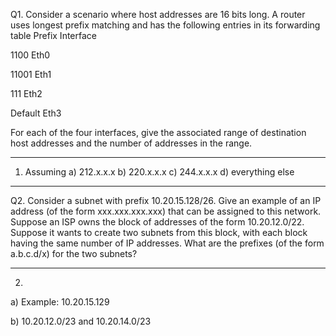 Q1. Consider a scenario where host addresses are 16 bits long. A router uses longest prefix matching and has the following entries in its forwarding table
Prefix   Interface

1100   Eth0

11001 Eth1

111      Eth2

Default Eth3


For each of the four interfaces, give the associated range of destination host addresses and the number of addresses in the range.

---
1)  Assuming 
a) 212.x.x.x
b) 220.x.x.x
c) 244.x.x.x
d) everything else



---
Q2. Consider a subnet with prefix 10.20.15.128/26. 
Give an example of an IP address (of the form xxx.xxx.xxx.xxx) that can be assigned to this network. 
Suppose an ISP owns the block of addresses of the form 10.20.12.0/22. 
Suppose it wants to create two subnets from this block, with each block having the same number of IP addresses. 
What are the prefixes (of the form a.b.c.d/x) for the two subnets?

---
2)

a) Example: 10.20.15.129

b) 10.20.12.0/23 and 10.20.14.0/23



